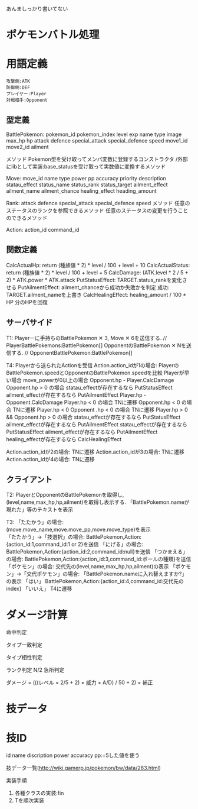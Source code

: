 あんましっかり書いてない
# ポケモンバトル処理
# 用語定義
    攻撃側:ATK
    防御側:DEF
    プレイヤー:Player
    対戦相手:Opponent
## 型定義   
BattlePokemon:
pokemon_id
pokemon_index
level
exp
name
type
image
max_hp
hp
attack
defence
special_attack
special_defence
speed
move1_id
move2_id
ailment

メソッド
Pokemon型を受け取ってメンバ変数に登録するコンストラクタ
/外部にlibとして実装:base_statusを受け取って実数値に変換するメソッド

Move:
move_id
name
type
power
pp
accuracy
priority
description
statau_effect
status_name
status_rank
status_target
ailment_effect
ailment_name
ailment_chance
healing_effect
heading_amount

Rank:
attack
defence
special_attack
special_defence
speed
メソッド
任意のステータスのランクを参照できるメソッド
任意のステータスの変更を行うことのできるメソッド

Action:
action_id
command_id

## 関数定義
CalcActualHp:
    return (種族値 * 2) * level / 100 + level + 10
CalcActualStatus:
    return (種族値 * 2) * level / 100 + level + 5
CalcDamage:
    (ATK.level * 2 / 5 + 2) * ATK.power * ATK.attack 
PutStatusEffect:
    TARGET.status_rankを変化させる
PutAilmentEffect:
    ailment_chanceから成功か失敗かを判定
    成功:   
    TARGET.ailment_nameを上書き
CalcHealingEffect:
    healing_amount / 100 * HP 分のHPを回復 

## サーバサイド
T1:
Playerーに手持ちのBattlePokemon ✕ 3, Move ✕ 6を送信する. // PlayerBattlePokemons:BattlePokemon[]
OpponentのBattlePokemon ✕ Nを送信する. // OpponentBattlePokemon:BattlePokemon[]

T4:
Playerから送られたActionを受信
Action.action_idが1の場合:
    PlayerのBattlePokemon.speedとOpponentのBattlePokemon.speedを比較
    Playerが早い場合
        move_powerが0以上の場合
            Opponent.hp - Player.CalcDamage
                Opponent.hp > 0 の場合
                    statau_effectが存在するなら
                        PutStatusEffect
                    ailment_effectが存在するなら
                        PutAilmentEffect
                    Player.hp - Opponent.CalcDamage
                    Player.hp < 0 の場合
                        TNに遷移
                    Opponent.hp < 0 の場合
                        TNに遷移
                    Player.hp < 0 Opponent .hp < 0 の場合
                        TNに遷移
                    Player.hp > 0 && Opponent.hp > 0 の場合
                        statau_effectが存在するなら
                            PutStatusEffect
                        ailment_effectが存在するなら
                            PutAilmentEffect
        statau_effectが存在するなら
            PutStatusEffect
        ailment_effectが存在するなら
            PutAilmentEffect
        healing_effectが存在するなら
            CalcHealingEffect
        
            
Action.action_idが2の場合:
    TNに遷移
Action.action_idが3の場合:
    TNに遷移
Action.action_idが4の場合:
    TNに遷移

## クライアント
T2:
PlayerとOpponentのBattlePokemonを取得し,(level,name,max_hp,hp,ailment)を取得し表示する.
「BattlePokemon.nameが現れた」等のテキストを表示

T3:
「たたかう」の場合:
    (move.move_name,move.move_pp,move.move_type)を表示  
「たたかう」→「技選択」の場合:
    BattlePokemon,Action:{action_id:1,command_id:1 or 2}を送信
「にげる」の場合:
    BattlePokemon,Action:{action_id:2,command_id:null}を送信
「つかまえる」の場合:
    BattlePokemon,Action:{action_id:3,command_id:ボールの種類}を送信
「ポケモン」の場合:
    交代先の(level,name,max_hp,hp,ailment)の表示
「ポケモン」→「交代ポケモン」の場合:
    「BattlePokemon.nameに入れ替えますか?」の表示
    「はい」
        BattlePokemon,Action:{action_id:4,command_id:交代先のindex}
    「いいえ」
        T4に遷移

# ダメージ計算
命中判定

タイプ一致判定

タイプ相性判定

ランク判定
N/2
急所判定

ダメージ = (((レベル × 2/5 + 2) × 威力 × A/D) / 50 + 2) × 補正

# 技データ
# 技ID
id
name
discription
power
accuracy
pp:÷5した値を使う

技データ一覧(http://wiki.gamerp.jp/pokemon/bw/data/283.html)

実装手順　
1. 各種クラスの実装:fin
2. Tを順次実装

